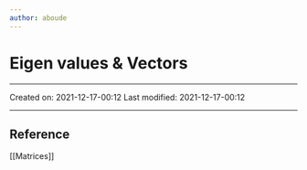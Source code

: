 ```yaml
---
author: aboude
---
```

# Eigen values & Vectors
___

Created on: 2021-12-17-00:12
Last modified: 2021-12-17-00:12

___

## Reference
[[Matrices]]